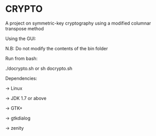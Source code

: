 # CRYPTO
A project on symmetric-key cryptography using a modified columnar transpose method

Using the GUI:

N.B: Do not modify the contents of the bin folder

Run from bash:

./docrypto.sh or sh docrypto.sh

Dependencies:

-> Linux

-> JDK 1.7 or above

-> GTK+

-> gtkdialog

-> zenity
